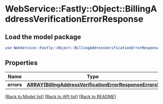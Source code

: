 # WebService::Fastly::Object::BillingAddressVerificationErrorResponse

## Load the model package
```perl
use WebService::Fastly::Object::BillingAddressVerificationErrorResponse;
```

## Properties
Name | Type | Description | Notes
------------ | ------------- | ------------- | -------------
**errors** | [**ARRAY[BillingAddressVerificationErrorResponseErrors]**](BillingAddressVerificationErrorResponseErrors.md) |  | [optional] 

[[Back to Model list]](../README.md#documentation-for-models) [[Back to API list]](../README.md#documentation-for-api-endpoints) [[Back to README]](../README.md)



